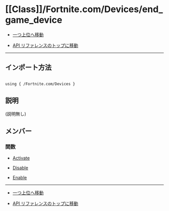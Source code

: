 # [[Class]]/Fortnite.com/Devices/end_game_device

- [一つ上位へ移動](../main.md)

- [API リファレンスのトップに移動](/main.md)

---

## インポート方法

```verse

using { /Fortnite.com/Devices }

```

## 説明

(説明無し)

## メンバー

### 関数

- [Activate](./F_Activate/main.md)

- [Disable](./F_Disable/main.md)

- [Enable](./F_Enable/main.md)

---

- [一つ上位へ移動](../main.md)

- [API リファレンスのトップに移動](/main.md)
